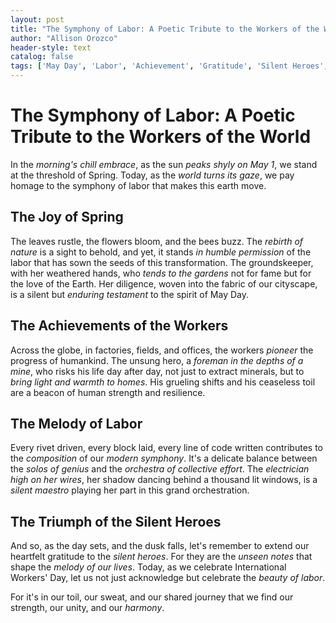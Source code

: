 ```yaml
---
layout: post
title: "The Symphony of Labor: A Poetic Tribute to the Workers of the World"
author: "Allison Orozco"
header-style: text
catalog: false
tags: ['May Day', 'Labor', 'Achievement', 'Gratitude', 'Silent Heroes', 'Resilience', 'Collective Effort', 'Harmony', 'Modern Symphony']
---
```


# The Symphony of Labor: A Poetic Tribute to the Workers of the World  

In the *morning's chill embrace*, as the sun *peaks shyly on May 1*, we stand at the threshold of Spring. Today, as the *world turns its gaze*, we pay homage to the symphony of labor that makes this earth move.  

## The Joy of Spring  

The leaves rustle, the flowers bloom, and the bees buzz. The *rebirth of nature* is a sight to behold, and yet, it stands *in humble permission* of the labor that has sown the seeds of this transformation. The groundskeeper, with her weathered hands, who *tends to the gardens* not for fame but for the love of the Earth. Her diligence, woven into the fabric of our cityscape, is a silent but *enduring testament* to the spirit of May Day.  

## The Achievements of the Workers  

Across the globe, in factories, fields, and offices, the workers *pioneer* the progress of humankind. The unsung hero, a *foreman in the depths of a mine*, who risks his life day after day, not just to extract minerals, but to *bring light and warmth to homes*. His grueling shifts and his ceaseless toil are a beacon of human strength and resilience.  

## The Melody of Labor  

Every rivet driven, every block laid, every line of code written contributes to the *composition* of our *modern symphony*. It's a delicate balance between the *solos of genius* and the *orchestra of collective effort*. The *electrician high on her wires*, her shadow dancing behind a thousand lit windows, is a *silent maestro* playing her part in this grand orchestration.  

## The Triumph of the Silent Heroes  

And so, as the day sets, and the dusk falls, let's remember to extend our heartfelt gratitude to the *silent heroes*. For they are the *unseen notes* that shape the *melody of our lives*. Today, as we celebrate International Workers' Day, let us not just acknowledge but celebrate the *beauty of labor*.  

For it's in our toil, our sweat, and our shared journey that we find our strength, our unity, and our *harmony*.  
